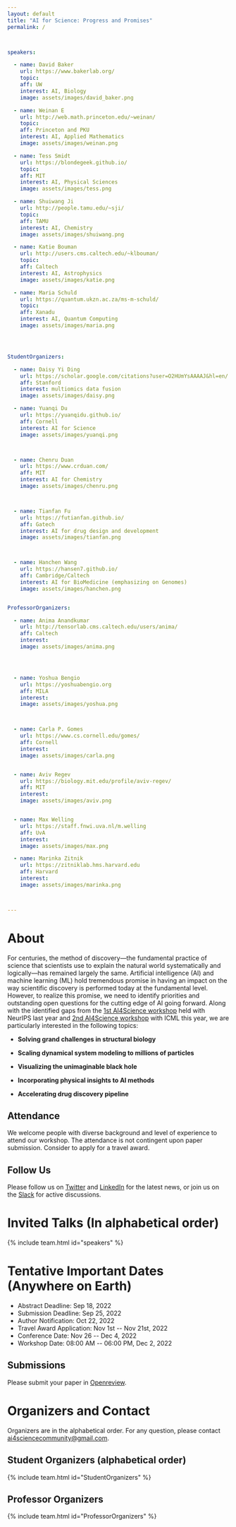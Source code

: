 ```yaml
---
layout: default
title: "AI for Science: Progress and Promises"
permalink: /



speakers:

  - name: David Baker 
    url: https://www.bakerlab.org/
    topic: 
    aff: UW
    interest: AI, Biology
    image: assets/images/david_baker.png 

  - name: Weinan E
    url: http://web.math.princeton.edu/~weinan/
    topic: 
    aff: Princeton and PKU
    interest: AI, Applied Mathematics
    image: assets/images/weinan.png 

  - name: Tess Smidt 
    url: https://blondegeek.github.io/
    topic: 
    aff: MIT
    interest: AI, Physical Sciences
    image: assets/images/tess.png 

  - name: Shuiwang Ji 
    url: http://people.tamu.edu/~sji/
    topic: 
    aff: TAMU
    interest: AI, Chemistry
    image: assets/images/shuiwang.png 

  - name: Katie Bouman 
    url: http://users.cms.caltech.edu/~klbouman/
    topic: 
    aff: Caltech
    interest: AI, Astrophysics
    image: assets/images/katie.png 

  - name: Maria Schuld
    url: https://quantum.ukzn.ac.za/ms-m-schuld/
    topic: 
    aff: Xanadu
    interest: AI, Quantum Computing
    image: assets/images/maria.png 




StudentOrganizers:

  - name: Daisy Yi Ding
    url: https://scholar.google.com/citations?user=O2HUmYsAAAAJ&hl=en/
    aff: Stanford 
    interest: multiomics data fusion
    image: assets/images/daisy.png 

  - name: Yuanqi Du
    url: https://yuanqidu.github.io/
    aff: Cornell 
    interest: AI for Science
    image: assets/images/yuanqi.png 



  - name: Chenru Duan
    url: https://www.crduan.com/
    aff: MIT
    interest: AI for Chemistry
    image: assets/images/chenru.png 



  - name: Tianfan Fu 
    url: https://futianfan.github.io/
    aff: Gatech
    interest: AI for drug design and development 
    image: assets/images/tianfan.png 



  - name: Hanchen Wang 
    url: https://hansen7.github.io/
    aff: Cambridge/Caltech
    interest: AI for BioMedicine (emphasizing on Genomes)
    image: assets/images/hanchen.png 


ProfessorOrganizers:

  - name: Anima Anandkumar 
    url: http://tensorlab.cms.caltech.edu/users/anima/
    aff: Caltech
    interest: 
    image: assets/images/anima.png 




  - name: Yoshua Bengio 
    url: https://yoshuabengio.org
    aff: MILA
    interest: 
    image: assets/images/yoshua.png 



  - name: Carla P. Gomes
    url: https://www.cs.cornell.edu/gomes/
    aff: Cornell
    interest: 
    image: assets/images/carla.png 


  - name: Aviv Regev
    url: https://biology.mit.edu/profile/aviv-regev/
    aff: MIT
    interest: 
    image: assets/images/aviv.png 


  - name: Max Welling 
    url: https://staff.fnwi.uva.nl/m.welling
    aff: UvA
    interest: 
    image: assets/images/max.png 

  - name: Marinka Zitnik
    url: https://zitniklab.hms.harvard.edu
    aff: Harvard
    interest: 
    image: assets/images/marinka.png 



---
```


# About

For centuries, the method of discovery—the fundamental practice of science that scientists use to explain the natural world systematically and logically—has remained largely the same. Artificial intelligence (AI) and machine learning (ML) hold tremendous promise in having an impact on the way scientific discovery is performed today at the fundamental level. However, to realize this promise, we need to identify priorities and outstanding open questions for the cutting edge of AI going forward. Along with the identified gaps from the [1st AI4Science workshop](http://www.ai4science.net/neurips21/) held with NeurIPS last year and [2nd AI4Science workshop](http://ai4science.net/icml22/) with ICML this year, we are particularly interested in the following topics:

- **Solving grand challenges in structural biology**

- **Scaling dynamical system modeling to millions of particles**

- **Visualizing the unimaginable black hole**

- **Incorporating physical insights to AI methods**

- **Accelerating drug discovery pipeline**

## Attendance

We welcome people with diverse background and level of experience to attend our workshop. The attendance is not contingent upon paper submission. Consider to apply for a travel award.



## Follow Us

Please follow us on [Twitter](https://twitter.com/AI_for_Science) and [LinkedIn](https://www.linkedin.com/company/ai-for-science/) for the latest news, or join us on the [Slack](https://join.slack.com/t/ai4sciencecommunity/shared_invite/zt-ztw3600x-TR5EdX~NnnlW7g3lkM8HnQ) for active discussions.

# Invited Talks (In alphabetical order)

{% include team.html id="speakers" %}


# Tentative Important Dates (Anywhere on Earth)

- Abstract Deadline: Sep 18, 2022
- Submission Deadline: Sep 25, 2022
- Author Notification: Oct 22, 2022
- Travel Award Application: Nov 1st -- Nov 21st, 2022
- Conference Date: Nov 26 -- Dec 4, 2022
- Workshop Date: 08:00 AM -- 06:00 PM, Dec 2, 2022


## Submissions 

Please submit your paper in [Openreview](https://openreview.net/group?id=NeurIPS.cc/2022/Workshop/AI4Science). 


# Organizers and Contact

Organizers are in the alphabetical order. For any question, please contact [ai4sciencecommunity@gmail.com](mailto:ai4sciencecommunity@gmail.com).

## Student Organizers (alphabetical order)

{% include team.html id="StudentOrganizers" %}

## Professor Organizers 

{% include team.html id="ProfessorOrganizers" %}


<!-- <ul>
{% for p in page.StudentOrganizers %}
<li>
<a{% if p.url %} href="{{ p.url }}"{% endif %}>{{ p.name }}</a>
</li>
{% endfor %}
</ul>



<ul>
{% for p in page.ProfessorOrganizers %}
<li>
<a{% if p.url %} href="{{ p.url }}"{% endif %}>{{ p.name }}</a>
</li>
{% endfor %}
</ul> -->

